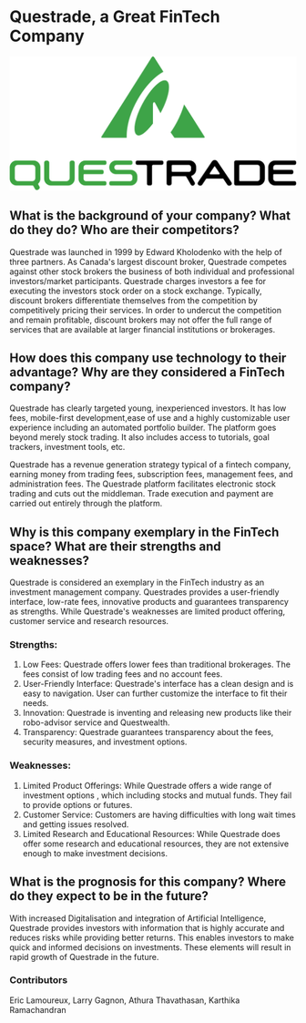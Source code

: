 
# Questrade, a Great FinTech Company
![Questrade](Questrade_logo.svg.png)

## What is the background of your company? What do they do? Who are their competitors?

Questrade was launched in 1999 by Edward Kholodenko with the help of three partners. As Canada's largest discount broker, Questrade competes  against other stock brokers  the business of both individual and professional investors/market participants. Questrade charges investors a fee for executing the investors stock order on a stock exchange. Typically, discount brokers differentiate themselves from the competition by competitively pricing their services. In order to undercut the competition and remain profitable, discount brokers may not offer the full range of services that are available at larger financial institutions or brokerages. 

## How does this company use technology to their advantage? Why are they considered a FinTech company?
Questrade has clearly targeted young, inexperienced investors. It has low fees, mobile-first development,ease of use and a highly customizable user experience including an automated portfolio builder. The platform goes beyond merely stock trading. It also includes access to tutorials, goal trackers, investment tools, etc. 

Questrade has a revenue generation strategy typical of a fintech company, earning money from trading fees, subscription fees, management fees, and administration fees. The Questrade platform facilitates electronic stock trading and cuts out the middleman. Trade execution and payment are carried out entirely through the platform. 

## Why is this company exemplary in the FinTech space? What are their strengths and weaknesses? 

Questrade is considered an exemplary in the FinTech industry as an investment management company. Questrades provides a user-friendly interface, low-rate fees, innovative products and guarantees transparency as strengths. While Questrade's weaknesses are limited product offering, customer service and research resources.

### Strengths:

1. Low Fees: Questrade offers lower fees than traditional brokerages. The fees consist of low trading fees and no account fees.
2. User-Friendly Interface: Questrade's interface has a clean design and is easy to navigation. User can further customize the interface to fit their needs.
3. Innovation: Questrade is inventing and releasing new products like their robo-advisor service and Questwealth.
4. Transparency: Questrade guarantees transparency about the fees, security measures, and investment options.

### Weaknesses:

1. Limited Product Offerings: While Questrade offers a wide range of  investment options , which including stocks and mutual funds. They fail to provide options or futures.
2. Customer Service: Customers are having difficulties with long wait times and getting issues resolved.
3. Limited Research and Educational Resources: While Questrade does offer some research and educational resources, they are not extensive enough to make investment decisions.



## What is the prognosis for this company? Where do they expect to be in the future?

With increased Digitalisation and integration of Artificial Intelligence, Questrade provides investors with information that is highly accurate and reduces risks while providing better returns. This enables investors to make quick and informed decisions on investments. These elements will result in rapid growth of Questrade in the future.


### Contributors
Eric Lamoureux, Larry Gagnon, Athura Thavathasan, Karthika Ramachandran
